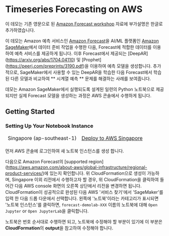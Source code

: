 # Timeseries Forecasting on AWS

이 데모는 기존 영문으로 된 [Amazon Forecast workshop](https://github.com/apac-ml-tfc/forecasting-workshop.git) 자료에 부가설명은 한글로 추가하였습니다.

이 데모는 Amazon 예측 서비스인 [Amazon Forecast](https://aws.amazon.com/forecast/)을 AI/ML 플랫폼인 [Amazon SageMaker](https://aws.amazon.com/sagemaker/)에서 데이터 준비 작업을 수행한 다음, Forecast에 적합한 데이터를 이용하여 예측 서비스를 제공하게 됩니다. 이후 Forecast에서 제공되는 [DeepAR] (https://arxiv.org/abs/1704.04110) 및 [Prophet] (https://peerj.com/preprints/3190.pdf)을 이용하여 예측 모델을 생성합니다. 추가적으로, SageMaker에서 사용할 수 있는 DeepAR을 학습한 다음 Forecast에서 학습된 다른 모델과 비교하여 ** 시계열 예측 ** 문제를 해결하는 사례를 보여줍니다. 

데모는 Amazon SageMaker에서 실행되도록 설계된 일련의 Python 노트북으로 제공되지만 실제 Forecast 모델을 생성하는 과정은 AWS 콘솔에서 수행하게 됩니다.

## Getting Started

### Setting Up Your Notebook Instance

<table>
<thead>

<tr>
<td align="center">Singapore (ap-southeast-1)</td>
<td align="left"><a  href="https://console.aws.amazon.com/cloudformation/home?region=ap-southeast-1#/stacks/create/review?stackName=ForecastDemoLab&amp;templateURL=https://napkin-share.s3.ap-northeast-2.amazonaws.com/cloudformation/amazon-forecast.yml&amp;" target="_blank"  class="btn btn-default">
  <i class="fas fa-play"></i>
Deploy to AWS Singapore
</a>
</td>
</tr>

</tbody>
</table>

먼저 AWS 콘솔에 로그인하여 새 노트북 인스턴스를 생성 합니다.

다음으로 Amazon Forecast의 [supported region] (https://aws.amazon.com/about-aws/global-infrastructure/regional-product-services/)에 있는지 확인합니다. 위 CloudFormation으로 생성이 가능하며, Singapore 이외 리전에서 수행하고자 할 경우, 위 CloudFormation을 클릭하여 들어간 다음 AWS console 화면의 오른쪽 상단에서 리전을 변경하면 됩니다. 
CloudFormation이 성공적으로 완성된 다음 AWS '서비스 찾기'에서 'SageMaker'를 입력 한 다음 드롭 다운에서 선택합니다.
왼쪽에 '노트북'이라는 카테고리가 표시되면 '노트북 인스턴스'를 클릭하면, `forecast-demolab-XXX` 이름의 노트북에 대해 `Open Jupyter` or `Open JupyterLab`을 클릭합니다.

노트북은 번호 순서대로 수행하면 되고, 노트북에 수정해야 할 부분이 있기에 이 부분은 **CloudFormation**의 **output**을 참고하여 수정해야 합니다.
